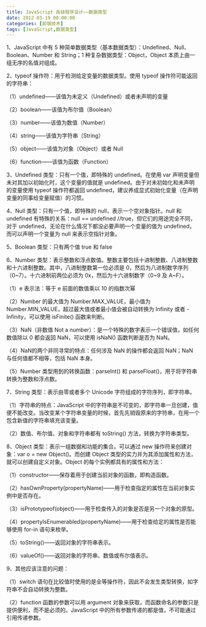 ```yaml
---
title: JavaScript 高级程序设计——数据类型
date: 2012-03-19 00:00:00
categories: [前端技术]
tags: [JavaScript,数据类型]
---
```


1、JavaScript 中有 5
种简单数据类型（基本数据类型）：Undefined、Null、Boolean、Number 和
String；1 种复杂数据类型：Object，Object 本质上由一组无序的名值对组成。


2、typeof 操作符：用于检测给定变量的数据类型。使用 typeof
操作符可能返回的字符串：

（1）undefined——该值为未定义（Undefined）或者未声明的变量

（2）boolean——该值为布尔值（Boolean）

（3）number——该值为数值（Number）

（4）string——该值为字符串（String）

（5）object——该值为对象（Object）或者 Null

（6）function——该值为函数（Function）


3、Undefined 类型：只有一个值，即特殊的 undefined。在使用 var
声明变量但未对其加以初始化时，这个变量的值就是
undefined。由于对未初始化和未声明的变量使用 typeof 操作符都返回
undefined，建议养成显式初始化变量（在声明变量的同事给变量赋值）的习惯。


4、Null 类型：只有一个值，即特殊的 null，表示一个空对象指针。null 和
undefined 有特殊的关系：null == undefined
//true，但它们的用途完全不同，对于
undefined，无论在什么情况下都没必要声明一个变量的值为
undefined，而可以声明一个变量为 null 来表示空指针对象。


5、Boolean 类型：只有两个值 true 和 false


6、Number
类型：表示整数和浮点数值。整数主要包括十进制整数、八进制整数和十六进制整数。其中，八进制整数第一位必须是
0，然后为八进制数字序列（0\~7）。十六进制前两位必须为
0x，然后为十六进制数字（0\~9 及 A\~F）。

（1）e 表示法：等于 e 前面的数值乘以 10 的指数次幂

（2）Number 的最大值为 Number.MAX\_VALUE，最小值为
Number.MIN\_VALUE，超过最大值或者最小值会被自动转换为 Infinity 或者
-Infinity，可以使用 isFinite() 函数来判断。

（3）NaN（非数值 Not a
number）：是一个特殊的数字表示一个错误值，如任何数值除以 0 都会返回
NaN，可以使用 isNaN() 函数判断是否为 NaN。

（4）NaN的两个非同寻常的特点：任何涉及 NaN 的操作都会返回 NaN；NaN
与任何值都不相等，包括 NaN 本身。

（5）Number 类型用到的转换函数：parseInt() 和
parseFloat()，用于将字符串转换为整数和浮点数。


7、String 类型：表示由零或者多个 Unicode 字符组成的字符序列，即字符串。

（1）字符串的特点：JavaScript
中的字符串是不可变的，即字符串一旦创建，值便不能改变。当改变某个字符串变量的时候，首先先销毁原来的字符串，在用一个包含新值的字符串填充该变量。

（2）数值、布尔值、对象和字符串都有 toString() 方法，转换为字符串类型。


8、Object 类型：表示一组数据和功能的集合。可以通过 new
操作符来创建对象：var o = new Object()。而创建 Object
类型的实力并为其添加属性和方法，就可以创建自定义对象。Object
的每个实例都具有的属性和方法：

（1）constructor——保存着用于创建当前对象的函数，即构造函数。

（2）hasOwnProperty(propertyName)——用于检查指定的属性在当前对象实例中是否存在。

（3）isPrototypeof(object)——用于检查传入的对象是否是另一个对象的原型。

（4）propertyIsEnumerabled(propertyName)——用于检查给定的属性是否能够使用
for-in 语句来枚举。

（5）toString()——返回对象的字符串表示。

（6）valueOf()——返回对象的字符串、数值或布尔值表示。


9、其他应该注意的问题：

（1）switch
语句在比较值时使用的是全等操作符，因此不会发生类型转换，如字符串不会自动转换为整数。

（2）function 函数的参数可以用 argument
对象来获取，而函数命名的参数只是提供便利，而不是必须的。JavaScript
中的所有参数传递的都是值，不可能通过引用传递参数。
